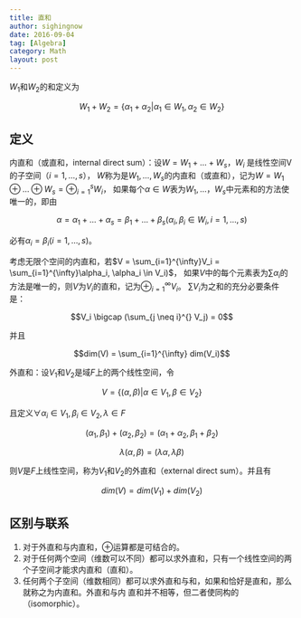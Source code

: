 ```yaml
---
title: 直和
author: sighingnow
date: 2016-09-04
tag: [Algebra]
category: Math
layout: post
---
```


<!--more-->

$W_1$和$W_2$的和定义为

$$W_1 + W_2 = \{\alpha_1 + \alpha_2 | \alpha_1 \in W_1, \alpha_2 \in W_2\}$$

定义
----

内直和（或直和，internal direct sum）：设$W = W_1 + \dots + W_s$，$W_i$ 是线性空间V的子空间（$i = 1, \dots, s$），
$W$称为是$W_1, \dots, W_s$的内直和（或直和），记为$W=W_1 \oplus \dots \oplus W_s = \oplus_{i=1}^s W_i$，
如果每个$\alpha \in W$表为$W_1,\dots，W_s$中元素和的方法使唯一的，即由

$$\alpha = \alpha_1 + \dots + \alpha_s = \beta_1 + \dots + \beta_s (\alpha_i, \beta_i \in W_i, i = 1, \dots, s)$$

必有$\alpha_i = \beta_i (i = 1,\dots,s)$。

考虑无限个空间的内直和，若$V = \sum_{i=1}^{\infty}V_i = \sum_{i=1}^{\infty}\alpha_i, \alpha_i \in V_i)$，
如果$V$中的每个元素表为$\sum \alpha_i$的方法是唯一的，则$V$为$V_i$的直和，记为$\oplus_{i=1}^{\infty} V_i$。
$\sum V_i$为之和的充分必要条件是：

$$V_i \bigcap (\sum_{j \neq i}^{} V_j) = 0$$

并且

$$dim(V) = \sum_{i=1}^{\infty} dim(V_i)$$

外直和：设$V_1$和$V_2$是域$F$上的两个线性空间，令

$$V = \{(\alpha, \beta)|\alpha \in V_1, \beta \in V_2\}$$

且定义$\forall \alpha_i \in V_1, \beta_i \in V_2, \lambda \in F$

$$(\alpha_1, \beta_1) + (\alpha_2, \beta_2) = (\alpha_1 + \alpha_2, \beta_1 + \beta_2)$$

$$\lambda(\alpha, \beta) = (\lambda \alpha, \lambda \beta)$$

则$V$是$F$上线性空间，称为$V_1$和$V_2$的外直和（external direct sum）。并且有

$$dim(V) = dim(V_1) + dim(V_2)$$

区别与联系
----------

1. 对于外直和与内直和，$\oplus$运算都是可结合的。
2. 对于任何两个空间（维数可以不同）都可以求外直和，只有一个线性空间的两个子空间才能求内直和（直和）。
3. 任何两个子空间（维数相同）都可以求外直和与和，如果和恰好是直和，那么就称之为内直和。外直和与内
直和并不相等，但二者使同构的（isomorphic）。

